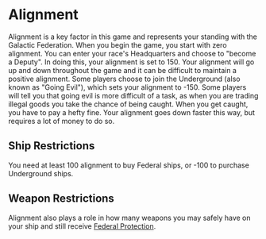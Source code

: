 <!-- TITLE: Alignment -->
<!-- SUBTITLE: A quick summary of Alignment -->

# Alignment

Alignment is a key factor in this game and represents your standing with the Galactic Federation. When you begin the game, you start with zero alignment. You can enter your race's Headquarters and choose to "become a Deputy". In doing this, your alignment is set to 150. Your alignment will go up and down throughout the game and it can be difficult to maintain a positive alignment. Some players choose to join the Underground (also known as "Going Evil"), which sets your alignment to -150. Some players will tell you that going evil is more difficult of a task, as when you are trading illegal goods you take the chance of being caught. When you get caught, you have to pay a hefty fine. Your alignment goes down faster this way, but requires a lot of money to do so.

## Ship Restrictions

You need at least 100 alignment to buy Federal ships, or -100 to purchase Underground ships.

## Weapon Restrictions

Alignment also plays a role in how many weapons you may safely have on your ship and still receive [Federal Protection](protection#federal-protection).
